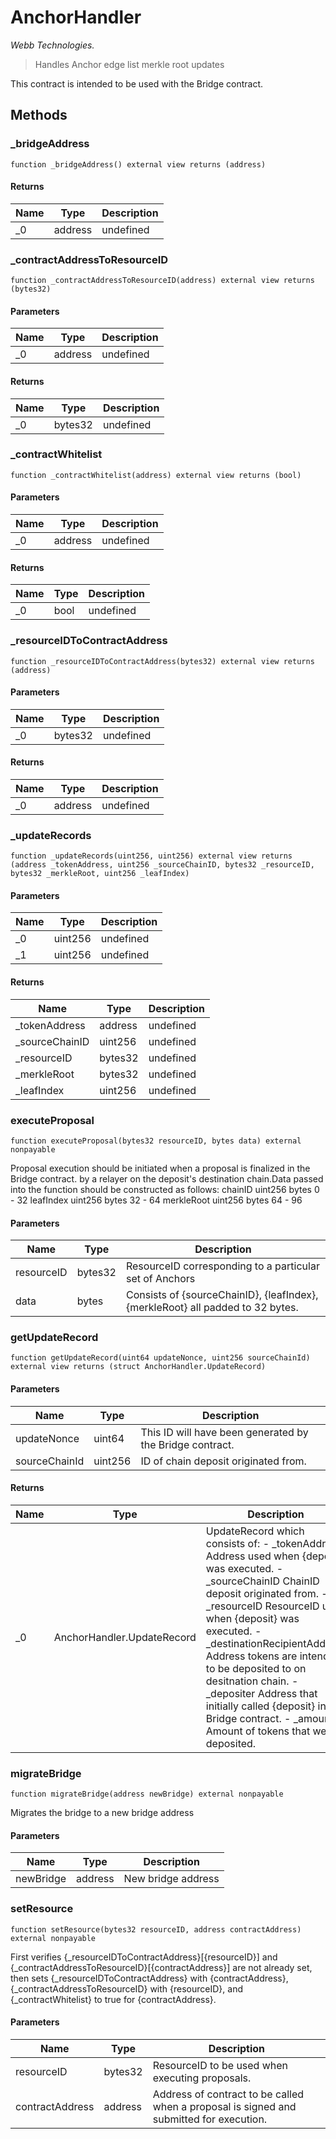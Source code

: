 # AnchorHandler

*Webb Technologies.*

> Handles Anchor edge list merkle root updates

This contract is intended to be used with the Bridge contract.



## Methods

### _bridgeAddress

```solidity
function _bridgeAddress() external view returns (address)
```






#### Returns

| Name | Type | Description |
|---|---|---|
| _0 | address | undefined

### _contractAddressToResourceID

```solidity
function _contractAddressToResourceID(address) external view returns (bytes32)
```





#### Parameters

| Name | Type | Description |
|---|---|---|
| _0 | address | undefined

#### Returns

| Name | Type | Description |
|---|---|---|
| _0 | bytes32 | undefined

### _contractWhitelist

```solidity
function _contractWhitelist(address) external view returns (bool)
```





#### Parameters

| Name | Type | Description |
|---|---|---|
| _0 | address | undefined

#### Returns

| Name | Type | Description |
|---|---|---|
| _0 | bool | undefined

### _resourceIDToContractAddress

```solidity
function _resourceIDToContractAddress(bytes32) external view returns (address)
```





#### Parameters

| Name | Type | Description |
|---|---|---|
| _0 | bytes32 | undefined

#### Returns

| Name | Type | Description |
|---|---|---|
| _0 | address | undefined

### _updateRecords

```solidity
function _updateRecords(uint256, uint256) external view returns (address _tokenAddress, uint256 _sourceChainID, bytes32 _resourceID, bytes32 _merkleRoot, uint256 _leafIndex)
```





#### Parameters

| Name | Type | Description |
|---|---|---|
| _0 | uint256 | undefined
| _1 | uint256 | undefined

#### Returns

| Name | Type | Description |
|---|---|---|
| _tokenAddress | address | undefined
| _sourceChainID | uint256 | undefined
| _resourceID | bytes32 | undefined
| _merkleRoot | bytes32 | undefined
| _leafIndex | uint256 | undefined

### executeProposal

```solidity
function executeProposal(bytes32 resourceID, bytes data) external nonpayable
```

Proposal execution should be initiated when a proposal is finalized in the Bridge contract. by a relayer on the deposit&#39;s destination chain.Data passed into the function should be constructed as follows: chainID                                  uint256     bytes  0 - 32 leafIndex                                uint256     bytes  32 - 64 merkleRoot                               uint256     bytes  64 - 96



#### Parameters

| Name | Type | Description |
|---|---|---|
| resourceID | bytes32 | ResourceID corresponding to a particular set of Anchors
| data | bytes | Consists of {sourceChainID}, {leafIndex}, {merkleRoot} all padded to 32 bytes.

### getUpdateRecord

```solidity
function getUpdateRecord(uint64 updateNonce, uint256 sourceChainId) external view returns (struct AnchorHandler.UpdateRecord)
```





#### Parameters

| Name | Type | Description |
|---|---|---|
| updateNonce | uint64 | This ID will have been generated by the Bridge contract.
| sourceChainId | uint256 | ID of chain deposit originated from.

#### Returns

| Name | Type | Description |
|---|---|---|
| _0 | AnchorHandler.UpdateRecord | UpdateRecord which consists of: - _tokenAddress Address used when {deposit} was executed. - _sourceChainID ChainID deposit originated from. - _resourceID ResourceID used when {deposit} was executed. - _destinationRecipientAddress Address tokens are intended to be deposited to on desitnation chain. - _depositer Address that initially called {deposit} in the Bridge contract. - _amount Amount of tokens that were deposited.

### migrateBridge

```solidity
function migrateBridge(address newBridge) external nonpayable
```

Migrates the bridge to a new bridge address



#### Parameters

| Name | Type | Description |
|---|---|---|
| newBridge | address | New bridge address

### setResource

```solidity
function setResource(bytes32 resourceID, address contractAddress) external nonpayable
```

First verifies {_resourceIDToContractAddress}[{resourceID}] and {_contractAddressToResourceID}[{contractAddress}] are not already set, then sets {_resourceIDToContractAddress} with {contractAddress}, {_contractAddressToResourceID} with {resourceID}, and {_contractWhitelist} to true for {contractAddress}.



#### Parameters

| Name | Type | Description |
|---|---|---|
| resourceID | bytes32 | ResourceID to be used when executing proposals.
| contractAddress | address | Address of contract to be called when a proposal is signed and submitted for execution.





